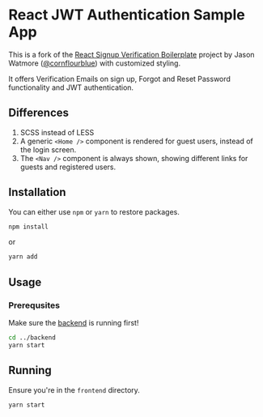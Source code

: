 # React JWT Authentication Sample App

This is a fork of the [React Signup Verification Boilerplate](https://github.com/cornflourblue/react-signup-verification-boilerplate) project by Jason Watmore ([@cornflourblue](https://github.com/cornflourblue)) with customized styling.

It offers Verification Emails on sign up, Forgot and Reset Password functionality and JWT authentication.

## Differences

1. SCSS instead of LESS
2. A generic `<Home />` component is rendered for guest users, instead of the login screen.
3. The `<Nav />` component is always shown, showing different links for guests and registered users.

## Installation

You can either use `npm` or `yarn` to restore packages.

```bash
npm install
```

or

```bash
yarn add
```

## Usage

### Prerequsites

Make sure the [backend](../backend/README.md) is running first!

```bash
cd ../backend
yarn start
```

## Running

Ensure you're in the `frontend` directory.

```bash
yarn start
```
